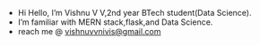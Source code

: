 -  Hi Hello, I’m Vishnu V V,2nd year BTech student(Data Science).
-  I’m familiar with MERN stack,flask,and Data Science.    
-  reach me @ vishnuvvnivis@gmail.com

<!---
Vishnuvvvvvvv/Vishnuvvvvvvv is a ✨ special ✨ repository because its `README.md` (this file) appears on your GitHub profile.
You can click the Preview link to take a look at your changes.
--->
